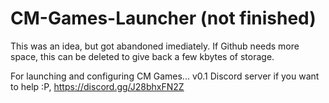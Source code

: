 # CM-Games-Launcher (not finished)
This was an idea, but got abandoned imediately. If Github needs more space, this can be deleted to give back a few kbytes of storage.

For launching and configuring CM Games... v0.1
Discord server if you want to help :P,
https://discord.gg/J28bhxFN2Z
